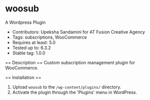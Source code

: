# woosub

A Wordpress Plugin

- Contributors: Upeksha Sandamini for AT Fusion Creative Agency
- Tags: subscriptions, WooCommerce
- Requires at least: 5.0
- Tested up to: 6.3.2
- Stable tag: 1.0.0

== Description ==
Custom subscription management plugin for WooCommerce.

== Installation ==

1. Upload `woosub` to the `/wp-content/plugins/` directory.
2. Activate the plugin through the 'Plugins' menu in WordPress.
